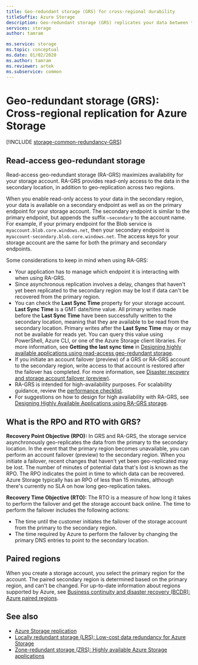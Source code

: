 ```yaml
---
title: Geo-redundant storage (GRS) for cross-regional durability
titleSuffix: Azure Storage
description: Geo-redundant storage (GRS) replicates your data between two regions that are hundreds of miles apart. GRS protects against hardware failures in the datacenter as well as regional disasters.
services: storage
author: tamram

ms.service: storage
ms.topic: conceptual
ms.date: 01/02/2020
ms.author: tamram
ms.reviewer: artek
ms.subservice: common
---
```


# Geo-redundant storage (GRS): Cross-regional replication for Azure Storage

[!INCLUDE [storage-common-redundancy-GRS](../../../includes/storage-common-redundancy-grs.md)]

## Read-access geo-redundant storage

Read-access geo-redundant storage (RA-GRS) maximizes availability for your storage account. RA-GRS provides read-only access to the data in the secondary location, in addition to geo-replication across two regions.

When you enable read-only access to your data in the secondary region, your data is available on a secondary endpoint as well as on the primary endpoint for your storage account. The secondary endpoint is similar to the primary endpoint, but appends the suffix `–secondary` to the account name. For example, if your primary endpoint for the Blob service is `myaccount.blob.core.windows.net`, then your secondary endpoint is `myaccount-secondary.blob.core.windows.net`. The access keys for your storage account are the same for both the primary and secondary endpoints.

Some considerations to keep in mind when using RA-GRS:

- Your application has to manage which endpoint it is interacting with when using RA-GRS.
- Since asynchronous replication involves a delay, changes that haven't yet been replicated to the secondary region may be lost if data can't be recovered from the primary region.
- You can check the **Last Sync Time** property for your storage account. **Last Sync Time** is a GMT date/time value. All primary writes made before the **Last Sync Time** have been successfully written to the secondary location, meaning that they are available to be read from the secondary location. Primary writes after the **Last Sync Time** may or may not be available for reads yet. You can query this value using PowerShell, Azure CLI, or one of the Azure Storage client libraries. For more information, see **Getting the last sync time** in [Designing highly available applications using read-access geo-redundant storage](storage-designing-ha-apps-with-ragrs.md#getting-the-last-sync-time).
- If you initiate an account failover (preview) of a GRS or RA-GRS account to the secondary region, write access to that account is restored after the failover has completed. For more information, see [Disaster recovery and storage account failover (preview)](storage-disaster-recovery-guidance.md).
- RA-GRS is intended for high-availability purposes. For scalability guidance, review the [performance checklist](storage-performance-checklist.md).
- For suggestions on how to design for high availability with RA-GRS, see [Designing Highly Available Applications using RA-GRS storage](storage-designing-ha-apps-with-ragrs.md).

## What is the RPO and RTO with GRS?

**Recovery Point Objective (RPO):** In GRS and RA-GRS, the storage service asynchronously geo-replicates the data from the primary to the secondary location. In the event that the primary region becomes unavailable, you can perform an account failover (preview) to the secondary region. When you initiate a failover, recent changes that haven't yet been geo-replicated may be lost. The number of minutes of potential data that's lost is known as the RPO. The RPO indicates the point in time to which data can be recovered. Azure Storage typically has an RPO of less than 15 minutes, although there's currently no SLA on how long geo-replication takes.

**Recovery Time Objective (RTO):** The RTO is a measure of how long it takes to perform the failover and get the storage account back online. The time to perform the failover includes the following actions:

- The time until the customer initiates the failover of the storage account from the primary to the secondary region.
- The time required by Azure to perform the failover by changing the primary DNS entries to point to the secondary location.

## Paired regions

When you create a storage account, you select the primary region for the account. The paired secondary region is determined based on the primary region, and can't be changed. For up-to-date information about regions supported by Azure, see [Business continuity and disaster recovery (BCDR): Azure paired regions](../../best-practices-availability-paired-regions.md).

## See also

- [Azure Storage replication](storage-redundancy.md)
- [Locally redundant storage (LRS): Low-cost data redundancy for Azure Storage](storage-redundancy-lrs.md)
- [Zone-redundant storage (ZRS): Highly available Azure Storage applications](storage-redundancy-zrs.md)
